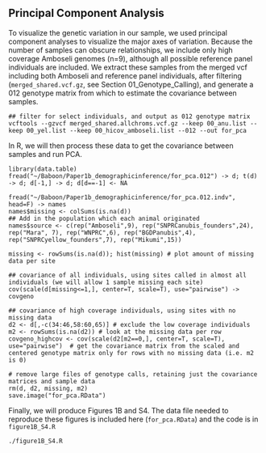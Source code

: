 
## Principal Component Analysis

To visualize the genetic variation in our sample, we used principal component analyses to visualize the major axes of variation. Because the number of samples can obscure relationships, we include only high coverage Amboseli genomes (n=9), although all possible reference panel individuals are included. We extract these samples from the merged vcf including both Amboseli and reference panel individuals, after filtering (`merged_shared.vcf.gz`, see Section 01_Genotype_Calling), and generate a 012 genotype matrix from which to estimate the covariance between samples. 

```console
## filter for select individuals, and output as 012 genotype matrix
vcftools --gzvcf merged_shared.allchroms.vcf.gz --keep 00_anu.list --keep 00_yel.list --keep 00_hicov_amboseli.list --012 --out for_pca
```

In R, we will then process these data to get the covariance between samples and run PCA. 
```console
library(data.table)
fread("~/Baboon/Paper1b_demographicinference/for_pca.012") -> d; t(d) -> d; d[-1,] -> d; d[d==-1] <- NA

fread("~/Baboon/Paper1b_demographicinference/for_pca.012.indv", head=F) -> names
names$missing <- colSums(is.na(d))
## Add in the population which each animal originated 
names$source <- c(rep("Amboseli",9), rep("SNPRCanubis_founders",24), rep("Mara", 7), rep("WNPRC",6), rep("BGDPanubis",4), rep("SNPRCyellow_founders",7), rep("Mikumi",15))

missing <- rowSums(is.na(d)); hist(missing) # plot amount of missing data per site

## covariance of all individuals, using sites called in almost all individuals (we will allow 1 sample missing each site)
cov(scale(d[missing<=1,], center=T, scale=T), use="pairwise") -> covgeno

## covariance of high coverage individuals, using sites with no missing data
d2 <- d[,-c(34:46,58:60,65)] # exclude the low coverage individuals
m2 <- rowSums(is.na(d2)) # look at the missing data per row
covgeno_highcov <- cov(scale(d2[m2==0,], center=T, scale=T), use="pairwise")  # get the covariance matrix from the scaled and centered genotype matrix only for rows with no missing data (i.e. m2 is 0)

# remove large files of genotype calls, retaining just the covariance matrices and sample data
rm(d, d2, missing, m2)
save.image("for_pca.RData")
```

Finally, we will produce Figures 1B and S4. The data file needed to reproduce these figures is included here (`for_pca.RData`) and the code is in `figure1B_S4.R`
```console
./figure1B_S4.R
```